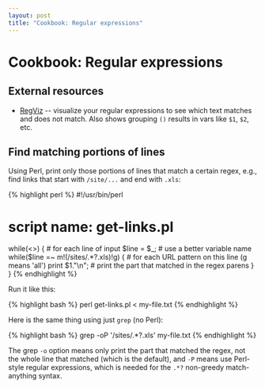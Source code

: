 ```yaml
---
layout: post
title: "Cookbook: Regular expressions"
---
```


# Cookbook: Regular expressions

## External resources

- [RegViz](http://regviz.org/) -- visualize your regular expressions to see which text matches and does not match. Also shows grouping `()` results in vars like `$1`, `$2`, etc.

## Find matching portions of lines

Using Perl, print only those portions of lines that match a certain regex, e.g., find links that start with `/site/...` and end with `.xls`:

{% highlight perl %}
#!/usr/bin/perl

# script name: get-links.pl

while(<>) {                                 # for each line of input
    $line = $_;                             # use a better variable name
    while($line =~ m!(/sites/.*?\.xls)!g) { # for each URL pattern on this line (g means 'all')
        print $1."\n";                      # print the part that matched in the regex parens
    }
}
{% endhighlight %}

Run it like this:

{% highlight bash %}
perl get-links.pl < my-file.txt
{% endhighlight %}

Here is the same thing using just `grep` (no Perl):

{% highlight bash %}
grep -oP '/sites/.*?\.xls' my-file.txt
{% endhighlight %}

The grep `-o` option means only print the part that matched the regex, not the whole line that matched (which is the default), and `-P` means use Perl-style regular expressions, which is needed for the `.*?` non-greedy match-anything syntax.